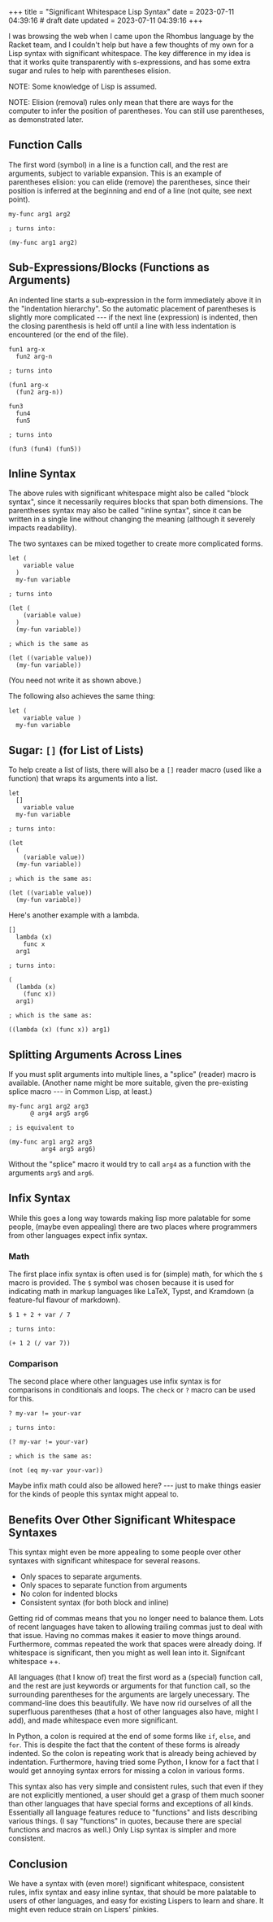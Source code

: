 +++
title = "Significant Whitespace Lisp Syntax"
date = 2023-07-11 04:39:16 # draft date
updated = 2023-07-11 04:39:16
+++

I was browsing the web when I came upon
the Rhombus language by the Racket team,
and I couldn't help but have
a few thoughts of my own for a Lisp syntax
with significant whitespace.
The key difference in my idea
is that it works quite transparently with s-expressions,
and has some extra sugar and rules
to help with parentheses elision.

NOTE: Some knowledge of Lisp is assumed.

NOTE: Elision (removal) rules only mean that there are ways
for the computer to infer the position of parentheses.
You can still use parentheses, as demonstrated later.

## Function Calls

The first word (symbol) in a line is a function call,
and the rest are arguments, subject to variable expansion.
This is an example of parentheses elision:
you can elide (remove) the parentheses,
since their position is inferred
at the beginning and end of a line
(not quite, see next point).

```
my-func arg1 arg2

; turns into:

(my-func arg1 arg2)
```

## Sub-Expressions/Blocks (Functions as Arguments)

An indented line starts a sub-expression
in the form immediately above it in the "indentation hierarchy".
So the automatic placement of parentheses
is slightly more complicated ---
if the next line (expression) is indented,
then the closing parenthesis is held off
until a line with less indentation is encountered
(or the end of the file).

```
fun1 arg-x
  fun2 arg-n

; turns into

(fun1 arg-x
  (fun2 arg-n))
```

```
fun3
  fun4
  fun5

; turns into

(fun3 (fun4) (fun5))
```

## Inline Syntax

The above rules with significant whitespace
might also be called "block syntax",
since it necessarily requires blocks
that span both dimensions.
The parentheses syntax may also be called "inline syntax",
since it can be written in a single line
without changing the meaning
(although it severely impacts readability).

The two syntaxes can be mixed together
to create more complicated forms.

```
let (
    variable value
  )
  my-fun variable

; turns into

(let (
    (variable value)
  )
  (my-fun variable))

; which is the same as

(let ((variable value))
  (my-fun variable))
```

(You need not write it as shown above.)

The following also achieves the same thing:

```
let (
    variable value )
  my-fun variable
```

## Sugar: `[]` (for List of Lists)

To help create a list of lists,
there will also be a `[]` reader macro
(used like a function)
that wraps its arguments into a list.

```
let
  []
    variable value
  my-fun variable

; turns into:

(let
  (
    (variable value))
  (my-fun variable))

; which is the same as:

(let ((variable value))
  (my-fun variable))
```

Here's another example with a lambda.

```
[]
  lambda (x)
    func x
  arg1

; turns into:

(
  (lambda (x)
    (func x))
  arg1)

; which is the same as:

((lambda (x) (func x)) arg1)
```

## Splitting Arguments Across Lines

If you must split arguments into multiple lines,
a "splice" (reader) macro is available.
(Another name might be more suitable,
given the pre-existing splice macro
--- in Common Lisp, at least.)

```
my-func arg1 arg2 arg3
      @ arg4 arg5 arg6

; is equivalent to

(my-func arg1 arg2 arg3
         arg4 arg5 arg6)
```

Without the "splice" macro
it would try to call `arg4` as a function
with the arguments `arg5` and `arg6`.

<!--
You can also mix up the `[]` and `@` macros.

```
[]
  @ item1 item2 item3
  @ item4 item5 item6

; turns into

(item1 item2 item3
 item4 item5 item6)
```
-->

## Infix Syntax

While this goes a long way towards
making lisp more palatable for some people,
(maybe even appealing)
there are two places where
programmers from other languages expect infix syntax.

### Math

The first place infix syntax is often used is for (simple) math,
for which the `$` macro is provided.
The `$` symbol was chosen because
it is used for indicating math in markup languages
like LaTeX, Typst, and Kramdown
(a feature-ful flavour of markdown).

```
$ 1 + 2 + var / 7

; turns into:

(+ 1 2 (/ var 7))
```

### Comparison

The second place where other languages use infix syntax
is for comparisons in conditionals and loops.
The `check` or `?` macro can be used for this.

```
? my-var != your-var

; turns into:

(? my-var != your-var)

; which is the same as:

(not (eq my-var your-var))
```

Maybe infix math could also be allowed here?
--- just to make things easier
for the kinds of people this syntax might appeal to.

## Benefits Over Other Significant Whitespace Syntaxes

This syntax might even be more appealing to some people
over other syntaxes with significant whitespace
for several reasons.

- Only spaces to separate arguments.
- Only spaces to separate function from arguments
- No colon for indented blocks
- Consistent syntax (for both block and inline)

Getting rid of commas means that
you no longer need to balance them.
Lots of recent languages have taken to
allowing trailing commas just to deal with that issue.
Having no commas makes it easier to move things around.
Furthermore, commas repeated the work
that spaces were already doing.
If whitespace is significant,
then you might as well lean into it.
Signifcant whitespace ++.

All languages (that I know of)
treat the first word as a (special) function call,
and the rest are just keywords or arguments
for that function call,
so the surrounding parentheses for the arguments
are largely unecessary.
The command-line does this beautifully.
We have now rid ourselves of all the superfluous parentheses
(that a host of other languages also have, might I add),
and made whitespace even more significant.

In Python, a colon is required at the end of some forms
like `if`, `else`, and `for`.
This is despite the fact that
the content of these forms is already indented.
So the colon is repeating work
that is already being achieved by indentation.
Furthermore, having tried some Python,
I know for a fact that I would get
annoying syntax errors for missing a colon in various forms.

This syntax also has very simple and consistent rules,
such that even if they are not explicitly mentioned,
a user should get a grasp of them
much sooner than other languages
that have special forms and exceptions of all kinds.
Essentially all language features reduce to
"functions" and lists describing various things.
(I say "functions" in quotes,
because there are special functions and macros as well.)
Only Lisp syntax is simpler and more consistent.

## Conclusion

We have a syntax with (even more!) significant whitespace,
consistent rules, infix syntax and easy inline syntax,
that should be more palatable to users of other languages,
and easy for existing Lispers to learn and share.
It might even reduce strain on Lispers' pinkies.
